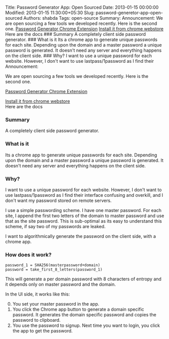 Title: Password Generator App: Open Sourced
Date: 2013-01-15 00:00:00
Modified: 2013-01-15 11:30:00+05:30
Slug: password-generetor-app-open-sourced
Authors: shabda
Tags: open-source
Summary: Announcement: We are open sourcing a few tools we developed recently. Here is the second one. [Password Generator Chrome Extension](https://github.com/agiliq/forgot-me-password) [Install it from chrome webstore](https://chrome.google.com/webstore/detail/password-generator/nnjgaeekiplalipomfgacalgehhcckbp) Here are the docs ### Summary A completely client side password generator. ### What is it Its a chrome app to generate unique passwords for each site. Depending upon the domain and a master password a unique password is generated. It doesn't need any server and everything happens on the client side. ### Why? I want to use a unique password for each website. However, I don't want to use lastpass/1password as I find their
Announcement:

We are open sourcing a few tools we developed recently. Here is the second one.

[Password Generator Chrome Extension](https://github.com/agiliq/forgot-me-password)

[Install it from chrome webstore](https://chrome.google.com/webstore/detail/password-generator/nnjgaeekiplalipomfgacalgehhcckbp)   
Here are the docs  

### Summary 

A completely client side password generator.

### What is it

Its a chrome app to generate unique passwords for each site. Depending upon the domain and a master password a unique password is generated. It doesn't need any server and everything happens on the client side.

### Why?

I want to use a unique password for each website. However, I don't want to use lastpass/1password as I find their interface confusing and overkill, and I don't want my password stored on remote servers.

I use a simple passwording scheme. I have one master password. For each site, I append the first two letters of the domain to master password and use that as the site password. This is sub-optimal as its easy to understand this scheme, if say two of my passwords are leaked.

I want to algorithmically generate the password on the client side, with a chrome app. 

### How does it work?

    password_1 = SHA256(masterpassword+domain)
    password = take_first_8_letters(password_1)

This will generate a per domain password with 8 characters of entropy and it depends only on master password and the domain.

In the UI side, it works like this:

0. You set your master password in the app.
1. You click the Chrome app button to generate a domain specific password. It generates the domain specific password and copies the password to clipboard.
2. You use the password to signup. Next time you want to login, you click the app to get the password.


